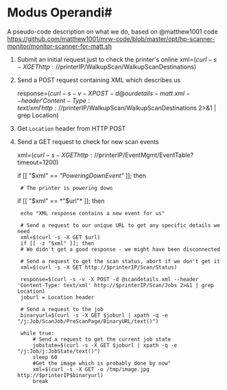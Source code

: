 # Modus Operandi#

A pseudo-code description on what we do, based on @matthew1001 code https://github.com/matthew1001/mrw-code/blob/master/opt/hp-scanner-monitor/monitor-scanner-for-matt.sh

1. Submit an initial request just to check the printer's online
    xml=$(curl -s -X GET http://$printerIP/WalkupScan/WalkupScanDestinations)

2. Send a POST request containing XML which describes us

    response=$(curl -s -v -X POST -d @ourdetails-matt.xml --header 'Content-Type: text/xml' http://$printerIP/WalkupScan/WalkupScanDestinations 2>&1 | grep Location)

3. Get `Location` header from HTTP POST

4. Send a GET request to check for new scan events

    xml=$(curl -s -X GET http://$printerIP/EventMgmt/EventTable?timeout=1200)

    if [[ "$xml" == *"PoweringDownEvent"* ]]; then

        # The printer is powering down

    if [[ "$xml" == *"$url"* ]]; then

        echo "XML response contains a new event for us"
        
        # Send a request to our unique URL to get any specific details we need
        xml=$(curl -s -X GET $url)
        if [[ -z "$xml" ]]; then
        # We didn't get a good response - we might have been disconnected

        # Send a request to get the scan status, abort if we don't get it
        xml=$(curl -s -X GET http://$printerIP/Scan/Status)

        response=$(curl -s -v -X POST -d @scandetails.xml --header 'Content-Type: text/xml' http://$printerIP/Scan/Jobs 2>&1 | grep Location)
        joburl = Location header

        # Send a request to the job 
        binaryurl=$(curl -s -X GET $joburl | xpath -q -e "/j:Job/ScanJob/PreScanPage/BinaryURL/text()")

        while true:
            # Send a request to get the current job state 
            jobstate=$(curl -s -X GET $joburl | xpath -q -e "/j:Job/j:JobState/text()")
            sleep 60
            #Get the image which is probably done by now"
            xml=$(curl -s -X GET -o /tmp/image.jpg http://$printerIP$binaryurl)
            break
     


